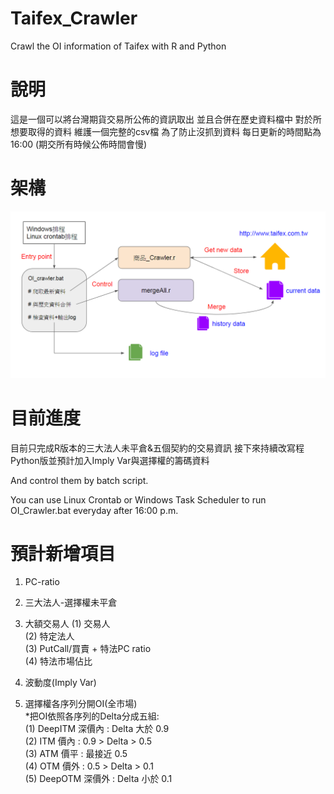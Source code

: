 # Taifex_Crawler
Crawl the OI information of Taifex with R and Python


# 說明
這是一個可以將台灣期貨交易所公佈的資訊取出
並且合併在歷史資料檔中
對於所想要取得的資料
維護一個完整的csv檔
為了防止沒抓到資料
每日更新的時間點為16:00
(期交所有時候公佈時間會慢)

# 架構
![alt text](https://github.com/Joshua6300018/Taifex_Crawler/blob/master/structure.png "Structure Plot")


# 目前進度
目前只完成R版本的三大法人未平倉&五個契約的交易資訊
接下來持續改寫程Python版並預計加入Imply Var與選擇權的籌碼資料

And control them by batch script.

You can use Linux Crontab or Windows Task Scheduler to run OI_Crawler.bat everyday after 16:00 p.m. 

# 預計新增項目
1. PC-ratio
2. 三大法人-選擇權未平倉
3. 大額交易人
   (1) 交易人  <br />
   (2) 特定法人  <br />
   (3) PutCall/買賣 + 特法PC ratio <br />
   (4) 特法市場佔比 <br />

4. 波動度(Imply Var)
5. 選擇權各序列分開OI(全市場) <br />
   *把OI依照各序列的Delta分成五組:  <br />
      (1) DeepITM 深價內 : Delta 大於 0.9   <br />
      (2) ITM     價內  : 0.9 > Delta > 0.5  <br />
      (3) ATM     價平  : 最接近 0.5   <br />
      (4) OTM     價外  : 0.5 > Delta > 0.1   <br />
      (5) DeepOTM 深價外 : Delta 小於 0.1   <br />
      
 


















